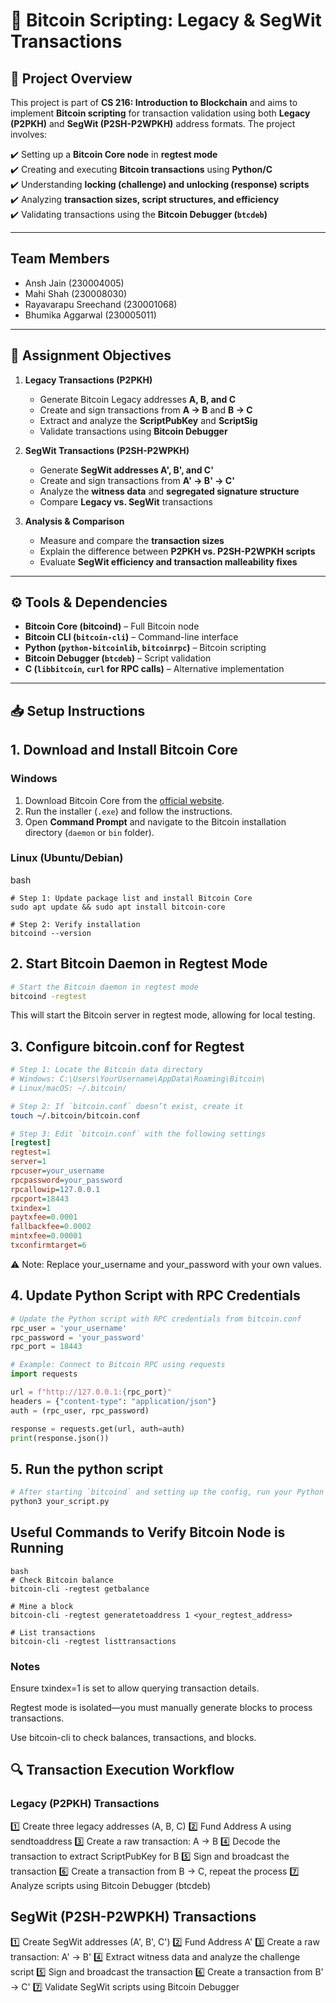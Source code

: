 # 🔗 Bitcoin Scripting: Legacy & SegWit Transactions  

## 📌 Project Overview  
This project is part of **CS 216: Introduction to Blockchain** and aims to implement **Bitcoin scripting** for transaction validation using both **Legacy (P2PKH)** and **SegWit (P2SH-P2WPKH)** address formats. The project involves:  

✔️ Setting up a **Bitcoin Core node** in **regtest mode**  
✔️ Creating and executing **Bitcoin transactions** using **Python/C**  
✔️ Understanding **locking (challenge) and unlocking (response) scripts**  
✔️ Analyzing **transaction sizes, script structures, and efficiency**  
✔️ Validating transactions using the **Bitcoin Debugger (`btcdeb`)**  

---

## Team Members
* Ansh Jain (230004005)
* Mahi Shah (230008030)
* Rayavarapu Sreechand (230001068)
* Bhumika Aggarwal (230005011)

---

## 🎯 Assignment Objectives  
1. **Legacy Transactions (P2PKH)**  
   - Generate Bitcoin Legacy addresses **A, B, and C**  
   - Create and sign transactions from **A → B** and **B → C**  
   - Extract and analyze the **ScriptPubKey** and **ScriptSig**  
   - Validate transactions using **Bitcoin Debugger**  

2. **SegWit Transactions (P2SH-P2WPKH)**  
   - Generate **SegWit addresses A', B', and C'**  
   - Create and sign transactions from **A' → B' → C'**  
   - Analyze the **witness data** and **segregated signature structure**  
   - Compare **Legacy vs. SegWit** transactions  

3. **Analysis & Comparison**  
   - Measure and compare the **transaction sizes**  
   - Explain the difference between **P2PKH vs. P2SH-P2WPKH scripts**  
   - Evaluate **SegWit efficiency and transaction malleability fixes**  

---

## ⚙️ Tools & Dependencies  
- **Bitcoin Core (bitcoind)** – Full Bitcoin node  
- **Bitcoin CLI (`bitcoin-cli`)** – Command-line interface  
- **Python (`python-bitcoinlib`, `bitcoinrpc`)** – Bitcoin scripting  
- **Bitcoin Debugger (`btcdeb`)** – Script validation  
- **C (`libbitcoin`, `curl` for RPC calls)** – Alternative implementation  

---

## 📥 Setup Instructions  
##  1. Download and Install Bitcoin Core  

### Windows  
1. Download Bitcoin Core from the [official website](https://bitcoincore.org/en/download/).  
2. Run the installer (`.exe`) and follow the instructions.  
3. Open **Command Prompt** and navigate to the Bitcoin installation directory (`daemon` or `bin` folder).  

### Linux (Ubuntu/Debian)
bash
```
# Step 1: Update package list and install Bitcoin Core
sudo apt update && sudo apt install bitcoin-core

# Step 2: Verify installation
bitcoind --version
```

## 2. Start Bitcoin Daemon in Regtest Mode
```bash
# Start the Bitcoin daemon in regtest mode
bitcoind -regtest
```
This will start the Bitcoin server in regtest mode, allowing for local testing.

## 3. Configure bitcoin.conf for Regtest
```bash
# Step 1: Locate the Bitcoin data directory
# Windows: C:\Users\YourUsername\AppData\Roaming\Bitcoin\
# Linux/macOS: ~/.bitcoin/

# Step 2: If `bitcoin.conf` doesn’t exist, create it
touch ~/.bitcoin/bitcoin.conf
```
```ini
# Step 3: Edit `bitcoin.conf` with the following settings
[regtest]
regtest=1
server=1
rpcuser=your_username
rpcpassword=your_password
rpcallowip=127.0.0.1
rpcport=18443
txindex=1
paytxfee=0.0001
fallbackfee=0.0002
mintxfee=0.00001
txconfirmtarget=6
```
⚠️ Note: Replace your_username and your_password with your own values.

## 4. Update Python Script with RPC Credentials
```python
# Update the Python script with RPC credentials from bitcoin.conf
rpc_user = 'your_username'
rpc_password = 'your_password'
rpc_port = 18443

# Example: Connect to Bitcoin RPC using requests
import requests

url = f"http://127.0.0.1:{rpc_port}"
headers = {"content-type": "application/json"}
auth = (rpc_user, rpc_password)

response = requests.get(url, auth=auth)
print(response.json())
```

## 5. Run the python script 
```bash
# After starting `bitcoind` and setting up the config, run your Python script
python3 your_script.py
```

## Useful Commands to Verify Bitcoin Node is Running
```
bash
# Check Bitcoin balance
bitcoin-cli -regtest getbalance

# Mine a block
bitcoin-cli -regtest generatetoaddress 1 <your_regtest_address>

# List transactions
bitcoin-cli -regtest listtransactions
```
### Notes
Ensure txindex=1 is set to allow querying transaction details.

Regtest mode is isolated—you must manually generate blocks to process transactions.

Use bitcoin-cli to check balances, transactions, and blocks.

## 🔍 Transaction Execution Workflow
###  Legacy (P2PKH) Transactions
1️⃣ Create three legacy addresses (A, B, C)
2️⃣ Fund Address A using sendtoaddress
3️⃣ Create a raw transaction: A → B
4️⃣ Decode the transaction to extract ScriptPubKey for B
5️⃣ Sign and broadcast the transaction
6️⃣ Create a transaction from B → C, repeat the process
7️⃣ Analyze scripts using Bitcoin Debugger (btcdeb)

## SegWit (P2SH-P2WPKH) Transactions
1️⃣ Create SegWit addresses (A', B', C')
2️⃣ Fund Address A'
3️⃣ Create a raw transaction: A' → B'
4️⃣ Extract witness data and analyze the challenge script
5️⃣ Sign and broadcast the transaction
6️⃣ Create a transaction from B' → C'
7️⃣ Validate SegWit scripts using Bitcoin Debugger










